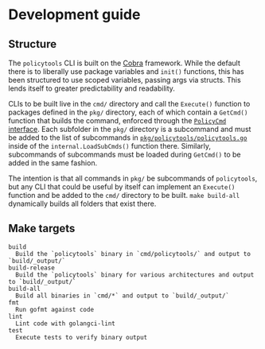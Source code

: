 # Development guide

## Structure

The `policytools` CLI is built on the [Cobra](https://github.com/spf13/cobra) framework. While the
default there is to liberally use package variables and `init()` functions, this has been structured
to use scoped variables, passing args via structs. This lends itself to greater predictability and
readability.

CLIs to be built live in the `cmd/` directory and call the `Execute()` function to packages defined
in the `pkg/` directory, each of which contain a `GetCmd()` function that builds the command,
enforced through the [`PolicyCmd` interface](../internal/types.go). Each subfolder in the `pkg/`
directory is a subcommand and must be added to the list of subcommands in
[`pkg/policytools/policytools.go`](../pkg/policytools/policytools.go) inside of the
`internal.LoadSubCmds()` function there. Similarly, subcommands of subcommands must be loaded during
`GetCmd()` to be added in the same fashion.

The intention is that all commands in `pkg/` be subcommands of `policytools`, but any CLI that could
be useful by itself can implement an `Execute()` function and be added to the `cmd/` directory to be
built. `make build-all` dynamically builds all folders that exist there.

## Make targets

```
build
  Build the `policytools` binary in `cmd/policytools/` and output to `build/_output/`
build-release
  Build the `policytools` binary for various architectures and output to `build/_output/`
build-all
  Build all binaries in `cmd/*` and output to `build/_output/`
fmt
  Run gofmt against code
lint
  Lint code with golangci-lint
test
  Execute tests to verify binary output
```
